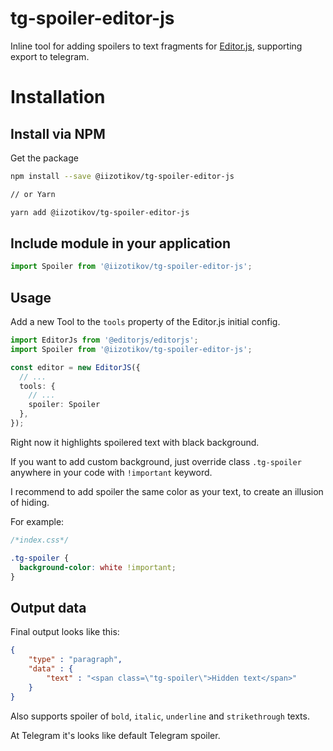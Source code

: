 # tg-spoiler-editor-js

Inline tool for adding spoilers to text fragments for [Editor.js](https://github.com/codex-team/editor.js), 
supporting export to telegram.

# Installation

## Install via NPM
Get the package

```bash
npm install --save @iizotikov/tg-spoiler-editor-js

// or Yarn

yarn add @iizotikov/tg-spoiler-editor-js
```

## Include module in your application 

```ts
import Spoiler from '@iizotikov/tg-spoiler-editor-js';
```

## Usage

Add a new Tool to the `tools` property of the Editor.js initial config.

```ts
import EditorJs from '@editorjs/editorjs';
import Spoiler from '@iizotikov/tg-spoiler-editor-js';

const editor = new EditorJS({
  // ...
  tools: {
    // ...
    spoiler: Spoiler
  },
});
```

Right now it highlights spoilered text with black background. 

If you want to add custom background, just override class `.tg-spoiler` anywhere in your code with `!important` keyword. 

I recommend to add spoiler the same color as your text, to create an illusion of hiding.

For example:
```css
/*index.css*/

.tg-spoiler {
  background-color: white !important;
}
```

## Output data

Final output looks like this:

```json
{
    "type" : "paragraph",
    "data" : {
        "text" : "<span class=\"tg-spoiler\">Hidden text</span>"
    }
}
```

Also supports spoiler of `bold`, `italic`, `underline` and `strikethrough` texts.

At Telegram it's looks like default Telegram spoiler.

